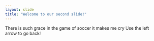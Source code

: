 ```yaml
---
layout: slide
title: "Welcome to our second slide!"
---
```

There is such grace in the game of soccer it makes me cry
Use the left arrow to go back!
